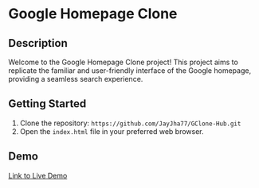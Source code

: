 # Google Homepage Clone
## Description
Welcome to the Google Homepage Clone project! This project aims to replicate the familiar and user-friendly interface of the Google homepage, providing a seamless search experience.
## Getting Started
1. Clone the repository: `https://github.com/JayJha77/GClone-Hub.git`
2. Open the `index.html` file in your preferred web browser.
## Demo
[Link to Live Demo](https://jayjha77.github.io/GClone-Hub/)
